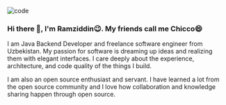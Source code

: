 ![code](https://user-images.githubusercontent.com/86018776/184802131-fe4cbd65-d9ba-4595-84db-2183e348946e.gif)


### Hi there 👋, I'm Ramziddin😉. My friends call me Chicco😄

I am Java Backend Developer and freelance software engineer from Uzbekistan. My passion for software is dreaming up ideas and realizing them with elegant interfaces. I care deeply about the experience, architecture, and code quality of the things I build.

I am also an open source enthusiast and servant. I have learned a lot from the open source community and I love how collaboration and knowledge sharing happen through open source.


<!--
**chiccoteo/chiccoteo** is a ✨ _special_ ✨ repository because its `README.md` (this file) appears on your GitHub profile.

Here are some ideas to get you started:

- 🔭 I’m currently working on ...
- 🌱 I’m currently learning ...
- 👯 I’m looking to collaborate on ...
- 🤔 I’m looking for help with ...
- 💬 Ask me about ...
- 📫 How to reach me: ...
- 😄 Pronouns: ...
- ⚡ Fun fact: ...
-->
